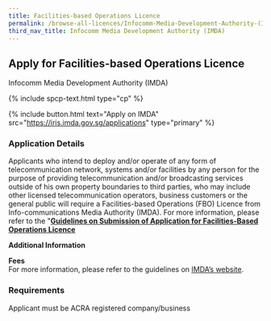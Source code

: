 ```yaml
---
title: Facilities-based Operations Licence
permalink: /browse-all-licences/Infocomm-Media-Development-Authority-(IMDA)/Facilities-based-Operations-Licence
third_nav_title: Infocomm Media Development Authority (IMDA)
---
```


## Apply for Facilities-based Operations Licence

Infocomm Media Development Authority (IMDA)

{% include spcp-text.html type="cp" %}

{% include button.html text="Apply on IMDA" src="https://iris.imda.gov.sg/applications" type="primary" %}

<H3>Application Details</H3>

<p>Applicants who intend to deploy and/or operate of any form of telecommunication network, systems and/or facilities by any person for the purpose of providing telecommunication and/or broadcasting services outside of his own property boundaries to third parties, who may include other licensed telecommunication operators, business customers or the general public will require a Facilities-based Operations (FBO) Licence from Info-communications Media Authority (IMDA). For more information, please refer to the "<a href="https://www.imda.gov.sg/~/media/imda/files/regulation%20licensing%20and%20consultations/licensing/licenses/fboguidelines.pdf?la=en" target="_blank" rel="noopener"><strong>Guidelines on Submission of Application for Facilities-Based Operations Licence</strong></a></p>

<strong>Additional Information</strong>

<p>
<strong>Fees</strong>
<br>For more information, please refer to the guidelines on <a href="https://www.imda.gov.sg/-/media/Imda/Files/Regulations-and-Licensing/Licensing/Telecommunication/Facilities-Based-Operations/FBOGuidelines.pdf" target="_blank" rel="noopener">IMDA’s website</a>.</p>

<H3>Requirements</H3>

Applicant must be ACRA registered company/business

